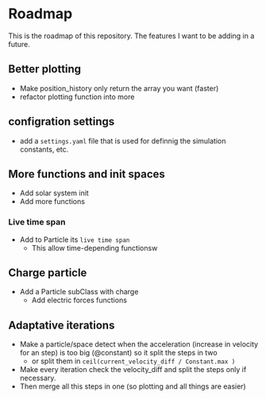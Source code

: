 # Roadmap
This is the roadmap of this repository. The features I want to be adding in a future.

## Better plotting
- Make position_history only return the array you want (faster)
- refactor plotting function into more

## configration settings
- add a `settings.yaml` file that is used for definnig the simulation constants, etc. 

## More functions and init spaces
- Add solar system init
- Add more functions

### Live time span
- Add to Particle its `live time span`
  - This allow time-depending functionsw


## Charge particle
- Add a Particle subClass with charge
  - Add electric forces functions

## Adaptative iterations
- Make a particle/space detect when the acceleration (increase in velocity for an step) is too big (@constant) so it split the steps in two
  - or split them in `ceil(current_velocity_diff / Constant.max )`
- Make every iteration check the velocity_diff and split the steps only if necessary.
- Then merge all this steps in one (so plotting and all things are easier)



